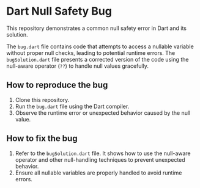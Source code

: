 # Dart Null Safety Bug

This repository demonstrates a common null safety error in Dart and its solution.

The `bug.dart` file contains code that attempts to access a nullable variable without proper null checks, leading to potential runtime errors. The `bugSolution.dart` file presents a corrected version of the code using the null-aware operator (`??`) to handle null values gracefully.

## How to reproduce the bug

1. Clone this repository.
2. Run the `bug.dart` file using the Dart compiler.
3. Observe the runtime error or unexpected behavior caused by the null value.

## How to fix the bug

1. Refer to the `bugSolution.dart` file.  It shows how to use the null-aware operator and other null-handling techniques to prevent unexpected behavior. 
2. Ensure all nullable variables are properly handled to avoid runtime errors.
